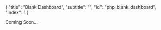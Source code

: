<meta>
{
  "title": "Blank Dashboard",
  "subtitle": "",
  "id": "php_blank_dashboard",
  "index": 1
}
</meta>

Coming Soon...
